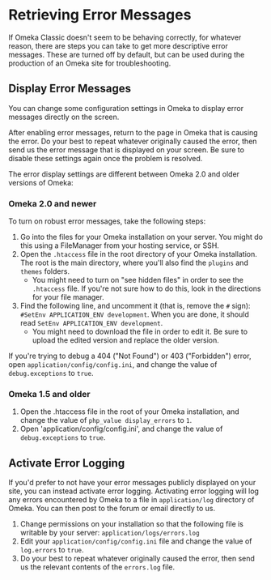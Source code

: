 # Retrieving Error Messages

If Omeka Classic doesn't seem to be behaving correctly, for whatever reason, there are steps you can take to get more descriptive error messages. These are turned off by default, but can be used during the production of an Omeka site for troubleshooting.

## Display Error Messages

You can change some configuration settings in Omeka to display error messages directly on the screen.

After enabling error messages, return to the page in Omeka that is causing the error. Do your best to repeat whatever originally caused the error, then send us the error message that is displayed on your screen. Be sure to disable these settings again once the problem is resolved.

The error display settings are different between Omeka 2.0 and older versions of Omeka:

### Omeka 2.0 and newer 

To turn on robust error messages, take the following steps:

1. Go into the files for your Omeka installation on your server. You might do this using a FileManager from your hosting service, or SSH. 
1. Open the `.htaccess` file in the root directory of your Omeka installation. The root is the main directory, where you'll also find the `plugins` and `themes` folders.
     -  You might need to turn on "see hidden files" in order to see the `.htaccess` file. If you're not sure how to do this, look in the directions for your file manager.
2. Find the following line, and uncomment it (that is, remove the `#` sign):  `#SetEnv APPLICATION_ENV development`. When you are done, it should read `SetEnv APPLICATION_ENV development`. 
     - You might need to download the file in order to edit it. Be sure to upload the edited version and replace the older version.
  

If you're trying to debug a 404 ("Not Found") or 403 ("Forbidden") error, open `application/config/config.ini`, and change the value of `debug.exceptions` to `true`.

### Omeka 1.5 and older 

1.  Open the .htaccess file in the root of your Omeka installation, and change the value of `php_value display_errors` to `1`.
2.  Open 'application/config/config.ini', and change the value of `debug.exceptions`  to `true`.

## Activate Error Logging

If you'd prefer to not have your error messages publicly displayed on your site, you can instead activate error logging. Activating error logging will log any errors encountered by Omeka to a file in `application/log` directory of Omeka. You can then post to the forum or email directly to us.

1.  Change permissions on your installation so that the following file is writable by your server: `application/logs/errors.log`
2.  Edit your `application/config/config.ini` file and change the value of `log.errors` to `true`.
3.  Do your best to repeat whatever originally caused the error, then send us the relevant contents of the `errors.log` file.
